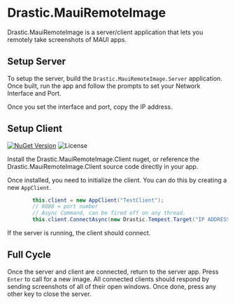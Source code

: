 # Drastic.MauiRemoteImage

Drastic.MauiRemoteImage is a server/client application that lets you remotely take screenshots of MAUI apps.

## Setup Server

To setup the server, build the `Drastic.MauiRemoteImage.Server` application. Once built, run the app and follow the prompts to set your Network Interface and Port.

Once you set the interface and port, copy the IP address.

## Setup Client

[![NuGet Version](https://img.shields.io/nuget/v/Drastic.MauiRemoteImage.Client.svg)](https://www.nuget.org/packages/Drastic.Drastic.MauiRemoteImage.Client/) ![License](https://img.shields.io/badge/License-MIT-blue.svg)

Install the Drastic.MauiRemoteImage.Client nuget, or reference the Drastic.MauiRemoteImage.Client source code directly in your app.

Once installed, you need to initialize the client. You can do this by creating a new `AppClient`.


```csharp
		this.client = new AppClient("TestClient");
        // 8888 = port number
        // Async Command, can be fired off on any thread.
		this.client.ConnectAsync(new Drastic.Tempest.Target("IP ADDRESS", 8888));
```

If the server is running, the client should connect.

## Full Cycle

Once the server and client are connected, return to the server app. Press `Enter` to call for a new image. All connected clients should respond by sending screenshots of all of their open windows. Once done, press any other key to close the server.